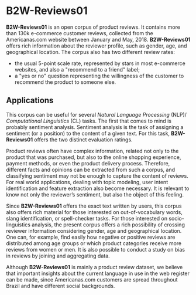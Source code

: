 # B2W-Reviews01
**B2W-Reviews01** is an open corpus of product reviews. It contains more than 130k e-commerce customer reviews, collected from the Americanas.com website between January and May, 2018. **B2W-Reviews01** offers rich information about the reviewer profile, such as gender, age, and geographical location. The corpus also has two different review rates:
* the usual 5-point scale rate, represented by stars in most e-commerce websites, and also a "recommend to a friend" label;
* a "yes or no" question representing the willingness of the customer to recommend the product to someone else.

## Applications
This corpus can be useful for several _Natural Language Processing_ (NLP)/ _Computational Linguistics_ (CL) tasks. The first that comes to mind is probably sentiment analysis. Sentiment analysis is the task of assigning a sentiment (or a position) to the content of a given text. For this task, **B2W-Reviews01** offers the two distinct evaluation ratings.

Product reviews often have complex information, related not only to the product that was purchased, but also to the online shopping experience, payment methods, or even the product delivery process. Therefore, different facts and opinions can be extracted from such a corpus, and classifying sentiment may not be enough to capture the content of reviews. For real world applications, dealing with topic modeling, user intent identification and feature extraction also become necessary. It is relevant to know not only the reviewer’s sentiment, but also the object of this feeling.

Since **B2W-Reviews01** offers the exact text written by users, this corpus also offers rich material for those interested on out-of-vocabulary words, slang identification, or spell-checker tasks. For those interested on socio-linguistics analysis, the present corpus offers a rich possibility of crossing reviewer information considering gender, age and geographical location. One can, for example, find easily how negative or positive reviews are distributed among age groups or which product categories receive more reviews from women or men. It is also possible to conduct a study on bias in reviews by joining and aggregating data.

Although **B2W-Reviews01** is mainly a product review dataset, we believe that important insights about the current language in use in the web register can be made, since Americanas.com customers are spread throughout Brazil and have different social backgrounds.
